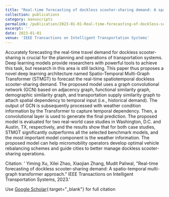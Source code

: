 ```yaml
---
title: "Real-time forecasting of dockless scooter-sharing demand: A spatio-temporal multi-graph transformer approach"
collection: publications
category: manuscripts
permalink: /publication/2023-01-01-Real-time-forecasting-of-dockless-scooter-sharing-demand-A-spatio-temporal-multi-graph-transformer-approach
excerpt: ''
date: 2023-01-01
venue: 'IEEE Transactions on Intelligent Transportation Systems'
---
```


Accurately forecasting the real-time travel demand for dockless scooter-sharing is crucial for the planning and operations of transportation systems. Deep learning models provide researchers with powerful tools to achieve this task, but research in this area is still lacking. This paper thus proposes a novel deep learning architecture named Spatio-Temporal Multi-Graph Transformer (STMGT) to forecast the real-time spatiotemporal dockless scooter-sharing demand. The proposed model uses a graph convolutional network (GCN) based on adjacency graph, functional similarity graph, demographic similarity graph, and transportation supply similarity graph to attach spatial dependency to temporal input (i.e., historical demand). The output of GCN is subsequently processed with weather condition information by the Transformer to capture temporal dependency. Then, a convolutional layer is used to generate the final prediction. The proposed model is evaluated for two real-world case studies in Washington, D.C. and Austin, TX, respectively, and the results show that for both case studies, STMGT significantly outperforms all the selected benchmark models, and the most important model component is the weather information. The proposed model can help micromobility operators develop optimal vehicle rebalancing schemes and guide cities to better manage dockless scooter-sharing operations.

Citation: ' Yiming Xu,  Xilei Zhao,  Xiaojian Zhang,  Mudit Paliwal, &quot;Real-time forecasting of dockless scooter-sharing demand: A spatio-temporal multi-graph transformer approach.&quot; IEEE Transactions on Intelligent Transportation Systems, 2023.'

Use [Google Scholar](https://scholar.google.com/scholar?q=Real+time+forecasting+of+dockless+scooter+sharing+demand:+A+spatio+temporal+multi+graph+transformer+approach){:target="_blank"} for full citation